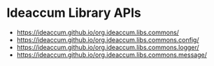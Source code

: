 # Ideaccum Library APIs
- https://ideaccum.github.io/org.ideaccum.libs.commons/
- https://ideaccum.github.io/org.ideaccum.libs.commons.config/
- https://ideaccum.github.io/org.ideaccum.libs.commons.logger/
- https://ideaccum.github.io/org.ideaccum.libs.commons.message/
